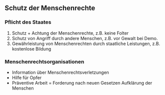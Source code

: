 ## Schutz der Menschenrechte

### Pflicht des Staates
1. Schutz + Achtung der Menschenrechte, z.B. keine Folter
2. Schutz von Angriff durch andere Menschen, z.B. vor Gewalt bei Demo.
3. Gewährleistung von Menschenrechten durch staatliche Leistungen, z.B. kostenlose Bildung

### Menschenrechtsorganisationen
- Information über Menschenrechtsverletzungen
- Hilfe für Opfer
- Präventive Arbeit = Forderung nach neuen Gesetzen Aufklärung der Menschen

